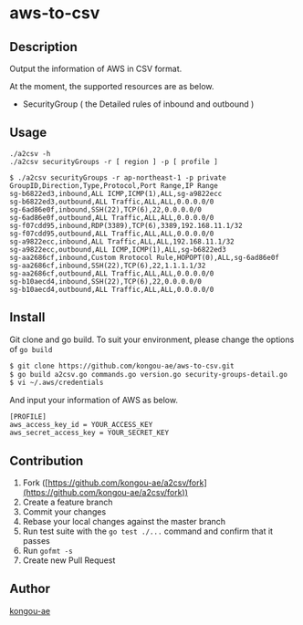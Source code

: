 aws-to-csv
====

## Description
Output the information of AWS in CSV format.

At the moment, the supported resources are as below.

  - SecurityGroup ( the Detailed rules of inbound and outbound )

## Usage

```
./a2csv -h
./a2csv securityGroups -r [ region ] -p [ profile ]
```

```
$ ./a2csv securityGroups -r ap-northeast-1 -p private
GroupID,Direction,Type,Protocol,Port Range,IP Range
sg-b6822ed3,inbound,ALL ICMP,ICMP(1),ALL,sg-a9822ecc
sg-b6822ed3,outbound,ALL Traffic,ALL,ALL,0.0.0.0/0
sg-6ad86e0f,inbound,SSH(22),TCP(6),22,0.0.0.0/0
sg-6ad86e0f,outbound,ALL Traffic,ALL,ALL,0.0.0.0/0
sg-f07cdd95,inbound,RDP(3389),TCP(6),3389,192.168.11.1/32
sg-f07cdd95,outbound,ALL Traffic,ALL,ALL,0.0.0.0/0
sg-a9822ecc,inbound,ALL Traffic,ALL,ALL,192.168.11.1/32
sg-a9822ecc,outbound,ALL ICMP,ICMP(1),ALL,sg-b6822ed3
sg-aa2686cf,inbound,Custom Rrotocol Rule,HOPOPT(0),ALL,sg-6ad86e0f
sg-aa2686cf,inbound,SSH(22),TCP(6),22,1.1.1.1/32
sg-aa2686cf,outbound,ALL Traffic,ALL,ALL,0.0.0.0/0
sg-b10aecd4,inbound,SSH(22),TCP(6),22,0.0.0.0/0
sg-b10aecd4,outbound,ALL Traffic,ALL,ALL,0.0.0.0/0
```

## Install
Git clone and go build. 
To suit your environment, please change the options of `go build`

```bash
$ git clone https://github.com/kongou-ae/aws-to-csv.git
$ go build a2csv.go commands.go version.go security-groups-detail.go
$ vi ~/.aws/credentials
```

And input your information of AWS as below.

```
[PROFILE]
aws_access_key_id = YOUR_ACCESS_KEY
aws_secret_access_key = YOUR_SECRET_KEY
```

## Contribution

1. Fork ([https://github.com/kongou-ae/a2csv/fork](https://github.com/kongou-ae/a2csv/fork))
1. Create a feature branch
1. Commit your changes
1. Rebase your local changes against the master branch
1. Run test suite with the `go test ./...` command and confirm that it passes
1. Run `gofmt -s`
1. Create new Pull Request

## Author

[kongou-ae](https://github.com/kongou-ae)
